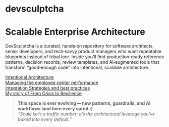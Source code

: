 # devsculptcha
# Scalable Enterprise Architecture

DevSculptcha is a curated, hands‑on repository for software architects, senior developers, and tech‑savvy product managers who want repeatable blueprints instead of tribal lore.
Inside you’ll find production‑ready reference patterns, decision records, review templates, and AI‑augmented tools that transform “good‑enough code” into intentional, scalable architecture.

[Intentional Architecture](docs/arbintentionalarch.md)
<br>[Managing the employee center performance](https://youtu.be/vcNUxkO0N6o?si=DV-dbrEtNpNukVvN)
<br>[Integration Strategies and best practices](https://youtu.be/O297msnxB8Q?si=J-goqC3UeNRrLumY)
<br>[My story of From Crisis to Resilience](docs/shortcircuit.md)
> **This space is ever evolving — new patterns, guardrails, and AI workflows land here every sprint :)**  
> *“Scale isn’t a traffic number; it’s the architectural leverage you’ve baked into every default.”*


